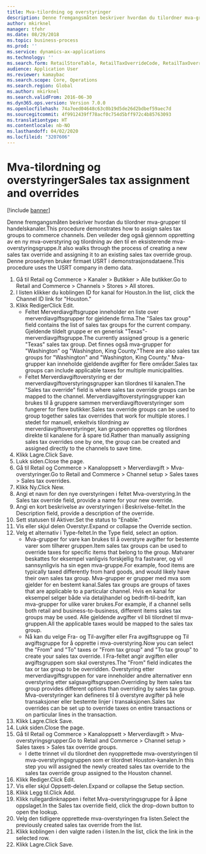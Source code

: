 ```yaml
---
title: Mva-tilordning og overstyringer
description: Denne fremgangsmåten beskriver hvordan du tilordner mva-grupper til handelskanaler.
author: mkirknel
manager: tfehr
ms.date: 08/29/2018
ms.topic: business-process
ms.prod: ''
ms.service: dynamics-ax-applications
ms.technology: ''
ms.search.form: RetailStoreTable, RetailTaxOverrideCode, RetailTaxOverrideGroup
audience: Application User
ms.reviewer: kamaybac
ms.search.scope: Core, Operations
ms.search.region: Global
ms.author: mkirknel
ms.search.validFrom: 2016-06-30
ms.dyn365.ops.version: Version 7.0.0
ms.openlocfilehash: 74a7eed04648c63c0b19d5de26d2bdbef59aec7d
ms.sourcegitcommit: 4f9912439ff78acf0c754d5bff972c4b85763093
ms.translationtype: HT
ms.contentlocale: nb-NO
ms.lasthandoff: 04/02/2020
ms.locfileid: "3207606"
---
```

# <a name="sales-tax-assignment-and-overrides"></a><span data-ttu-id="eb843-103"> Mva-tilordning og overstyringer</span><span class="sxs-lookup"><span data-stu-id="eb843-103">Sales tax assignment and overrides</span></span>

[!include [banner](../../includes/banner.md)]

<span data-ttu-id="eb843-104">Denne fremgangsmåten beskriver hvordan du tilordner mva-grupper til handelskanaler.</span><span class="sxs-lookup"><span data-stu-id="eb843-104">This procedure demonstrates how to assign sales tax groups to commerce channels.</span></span> <span data-ttu-id="eb843-105">Den veileder deg også gjennom oppretting av en ny mva-overstyring og tilordning av den til en eksisterende mva-overstyringsgruppe.</span><span class="sxs-lookup"><span data-stu-id="eb843-105">It also walks through the process of creating a new sales tax override and assigning it to an existing sales tax override group.</span></span> <span data-ttu-id="eb843-106">Denne prosedyren bruker firmaet USRT i demonstrasjonsdataene.</span><span class="sxs-lookup"><span data-stu-id="eb843-106">This procedure uses the USRT company in demo data.</span></span>

1. <span data-ttu-id="eb843-107">Gå til Retail og Commerce > Kanaler > Butikker > Alle butikker.</span><span class="sxs-lookup"><span data-stu-id="eb843-107">Go to Retail and Commerce > Channels > Stores > All stores.</span></span>
2. <span data-ttu-id="eb843-108">I listen klikker du koblingen ID for kanal for Houston.</span><span class="sxs-lookup"><span data-stu-id="eb843-108">In the list, click the Channel ID link for "Houston."</span></span>
3. <span data-ttu-id="eb843-109">Klikk Rediger</span><span class="sxs-lookup"><span data-stu-id="eb843-109">Click Edit.</span></span>
    * <span data-ttu-id="eb843-110">Feltet Merverdiavgiftsgruppe inneholder en liste over merverdiavgiftsgrupper for gjeldende firma.</span><span class="sxs-lookup"><span data-stu-id="eb843-110">The "Sales tax group" field contains the list of sales tax groups for the current company.</span></span> <span data-ttu-id="eb843-111">Gjeldende tildelt gruppe er en generisk "Texas"-merverdiavgiftsgruppe.</span><span class="sxs-lookup"><span data-stu-id="eb843-111">The currently assigned group is a generic "Texas" sales tax group.</span></span> <span data-ttu-id="eb843-112">Det finnes også mva-grupper for "Washington" og "Washington, King County."</span><span class="sxs-lookup"><span data-stu-id="eb843-112">There are also sales tax groups for "Washington" and "Washington, King County."</span></span> <span data-ttu-id="eb843-113">Mva-grupper kan inneholde gjeldende avgifter for flere områder.</span><span class="sxs-lookup"><span data-stu-id="eb843-113">Sales tax groups can include applicable taxes for multiple municipalities.</span></span>  
    * <span data-ttu-id="eb843-114">Feltet Merverdiavgiftoverstyring er der merverdiavgiftoverstyringsgrupper kan tilordnes til kanalen.</span><span class="sxs-lookup"><span data-stu-id="eb843-114">The "Sales tax override" field is where sales tax override groups can be mapped to the channel.</span></span> <span data-ttu-id="eb843-115">Merverdiavgiftoverstyringsgrupper kan brukes til å gruppere sammen merverdiavgiftoverstyringer som fungerer for flere butikker.</span><span class="sxs-lookup"><span data-stu-id="eb843-115">Sales tax override groups can be used to group together sales tax overrides that work for multiple stores.</span></span> <span data-ttu-id="eb843-116">I stedet for manuell, enkeltvis tilordning av merverdiavgiftoverstyringer, kan gruppen opprettes og tilordnes direkte til kanalene for å spare tid.</span><span class="sxs-lookup"><span data-stu-id="eb843-116">Rather than manually assigning sales tax overrides one by one, the group can be created and assigned directly to the channels to save time.</span></span>  
4. <span data-ttu-id="eb843-117">Klikk Lagre.</span><span class="sxs-lookup"><span data-stu-id="eb843-117">Click Save.</span></span>
5. <span data-ttu-id="eb843-118">Lukk siden.</span><span class="sxs-lookup"><span data-stu-id="eb843-118">Close the page.</span></span>
6. <span data-ttu-id="eb843-119">Gå til Retail og Commerce > Kanaloppsett > Merverdiavgift > Mva-overstyringer.</span><span class="sxs-lookup"><span data-stu-id="eb843-119">Go to Retail and Commerce > Channel setup > Sales taxes > Sales tax overrides.</span></span>
7. <span data-ttu-id="eb843-120">Klikk Ny.</span><span class="sxs-lookup"><span data-stu-id="eb843-120">Click New.</span></span>
8. <span data-ttu-id="eb843-121">Angi et navn for den nye overstyringen i feltet Mva-overstyring.</span><span class="sxs-lookup"><span data-stu-id="eb843-121">In the Sales tax override field, provide a name for your new override.</span></span>
9. <span data-ttu-id="eb843-122">Angi en kort beskrivelse av overstyringen i Beskrivelse-feltet.</span><span class="sxs-lookup"><span data-stu-id="eb843-122">In the Description field, provide a description of the override.</span></span>
10. <span data-ttu-id="eb843-123">Sett statusen til Aktiver.</span><span class="sxs-lookup"><span data-stu-id="eb843-123">Set the status to "Enable."</span></span>
11. <span data-ttu-id="eb843-124">Vis eller skjul delen Overstyr.</span><span class="sxs-lookup"><span data-stu-id="eb843-124">Expand or collapse the Override section.</span></span>
12. <span data-ttu-id="eb843-125">Velg et alternativ i Type-feltet.</span><span class="sxs-lookup"><span data-stu-id="eb843-125">In the Type field, select an option.</span></span>
    * <span data-ttu-id="eb843-126">Mva-grupper for vare kan brukes til å overstyre avgifter for bestemte varer som tilhører gruppen.</span><span class="sxs-lookup"><span data-stu-id="eb843-126">Item sales tax groups can be used to override taxes for specific items that belong to the group.</span></span> <span data-ttu-id="eb843-127">Matvarer beskattes for eksempel vanligvis forskjellig fra fastvarer, og vil sannsynligvis ha sin egen mva-gruppe.</span><span class="sxs-lookup"><span data-stu-id="eb843-127">For example, food items are typically taxed differently from hard goods, and would likely have their own sales tax group.</span></span> <span data-ttu-id="eb843-128">Mva-grupper er grupper med mva som gjelder for en bestemt kanal.</span><span class="sxs-lookup"><span data-stu-id="eb843-128">Sales tax groups are groups of taxes that are applicable to a particular channel.</span></span> <span data-ttu-id="eb843-129">Hvis en kanal for eksempel selger både via detaljhandel og bedrift-til-bedrift, kan mva-grupper for ulike varer brukes.</span><span class="sxs-lookup"><span data-stu-id="eb843-129">For example, if a channel sells both retail and business-to-business, different items sales tax groups may be used.</span></span> <span data-ttu-id="eb843-130">Alle gjeldende avgifter vil bli tilordnet til mva-gruppen.</span><span class="sxs-lookup"><span data-stu-id="eb843-130">All the applicable taxes would be mapped to the sales tax group.</span></span>  
    * <span data-ttu-id="eb843-131">Nå kan du velge Fra- og Til-avgifter eller Fra avgiftsgruppe og Til avgiftsgruppe for å opprette i mva-overstyring.</span><span class="sxs-lookup"><span data-stu-id="eb843-131">Now you can select the "From" and "To" taxes or "From tax group" and "To tax group" to create your sales tax override.</span></span> <span data-ttu-id="eb843-132">I Fra-feltet angir avgiften eller avgiftsgruppen som skal overstyres.</span><span class="sxs-lookup"><span data-stu-id="eb843-132">The "From" field indicates the tax or tax group to be overridden.</span></span> <span data-ttu-id="eb843-133">Overstyring etter merverdiavgiftsgruppen for vare inneholder andre alternativer enn overstyring etter salgsavgiftsgruppen.</span><span class="sxs-lookup"><span data-stu-id="eb843-133">Overriding by Item sales tax group provides different options than overriding by sales tax group.</span></span> <span data-ttu-id="eb843-134">Mva-overstyringer kan defineres til å overstyre avgifter på hele transaksjoner eller bestemte linjer i transaksjonen.</span><span class="sxs-lookup"><span data-stu-id="eb843-134">Sales tax overrides can be set up to override taxes on entire transactions or on particular lines in the transaction.</span></span>  
13. <span data-ttu-id="eb843-135">Klikk Lagre.</span><span class="sxs-lookup"><span data-stu-id="eb843-135">Click Save.</span></span>
14. <span data-ttu-id="eb843-136">Lukk siden.</span><span class="sxs-lookup"><span data-stu-id="eb843-136">Close the page.</span></span>
15. <span data-ttu-id="eb843-137">Gå til Retail og Commerce > Kanaloppsett > Merverdiavgift > Mva-overstyringsgrupper.</span><span class="sxs-lookup"><span data-stu-id="eb843-137">Go to Retail and Commerce > Channel setup > Sales taxes > Sales tax override groups.</span></span>
    * <span data-ttu-id="eb843-138">I dette trinnet vil du tilordnet den nyopprettede mva-overstyringen til mva-overstyringsgruppen som er tilordnet Houston-kanalen.</span><span class="sxs-lookup"><span data-stu-id="eb843-138">In this step you will assigned the newly created sales tax override to the sales tax override group assigned to the Houston channel.</span></span>  
16. <span data-ttu-id="eb843-139">Klikk Rediger.</span><span class="sxs-lookup"><span data-stu-id="eb843-139">Click Edit.</span></span>
17. <span data-ttu-id="eb843-140">Vis eller skjul Oppsett-delen.</span><span class="sxs-lookup"><span data-stu-id="eb843-140">Expand or collapse the Setup section.</span></span>
18. <span data-ttu-id="eb843-141">Klikk Legg til.</span><span class="sxs-lookup"><span data-stu-id="eb843-141">Click Add.</span></span>
19. <span data-ttu-id="eb843-142">Klikk rullegardinknappen i feltet Mva-overstyringsgruppe for å åpne oppslaget.</span><span class="sxs-lookup"><span data-stu-id="eb843-142">In the Sales tax override field, click the drop-down button to open the lookup.</span></span>
20. <span data-ttu-id="eb843-143">Velg den tidligere opprettede mva-overstyringen fra listen.</span><span class="sxs-lookup"><span data-stu-id="eb843-143">Select the previously created sales tax override from the list.</span></span>
21. <span data-ttu-id="eb843-144">Klikk koblingen i den valgte raden i listen.</span><span class="sxs-lookup"><span data-stu-id="eb843-144">In the list, click the link in the selected row.</span></span>
22. <span data-ttu-id="eb843-145">Klikk Lagre.</span><span class="sxs-lookup"><span data-stu-id="eb843-145">Click Save.</span></span>

